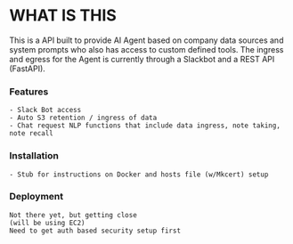 # WHAT IS THIS
This is a API built to provide AI Agent based on company data sources and system prompts who also has access to custom defined tools.
The ingress and egress for the Agent is currently through a Slackbot and a REST API (FastAPI). 


### Features
    - Slack Bot access
    - Auto S3 retention / ingress of data
    - Chat request NLP functions that include data ingress, note taking, note recall
### Installation
    - Stub for instructions on Docker and hosts file (w/Mkcert) setup

### Deployment
    Not there yet, but getting close 
    (will be using EC2)
    Need to get auth based security setup first
